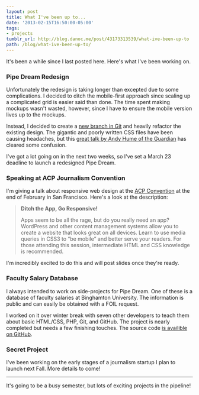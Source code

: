 ```yaml
---
layout: post
title: What I've been up to...
date: '2013-02-15T16:50:00-05:00'
tags:
- projects
tumblr_url: http://blog.danoc.me/post/43173313539/what-ive-been-up-to
path: /blog/what-ive-been-up-to/
---
```


It's been a while since I last posted here. Here's what I've been working on.

### Pipe Dream Redesign

Unfortunately the redesign is taking longer than excepted due to some complications. I decided to ditch the mobile-first approach since scaling up a complicated grid is easier said than done. The time spent making mockups wasn't wasted, however, since I have to ensure the mobile version lives up to the mockups.

Instead, I decided to create a [new branch in Git](https://github.com/bupipedream/Pipe-Dream/tree/redesign) and heavily refactor the existing design. The gigantic and poorly written CSS files have been causing headaches, but this [great talk by Andy Hume of the Guardian](http://www.youtube.com/watch?v=ZpFdyfs03Ug) has cleared some confusion.

I've got a lot going on in the next two weeks, so I've set a March 23 deadline to launch a redesigned Pipe Dream.

### Speaking at ACP Journalism Convention

I'm giving a talk about responsive web design at the [ACP Convention](http://www.studentpress.org/acp/conventions.html) at the end of February in San Francisco. Here's a look at the description:

> **Ditch the App, Go Responsive!**
>
> Apps seem to be all the rage, but do you really need an app? WordPress and other content management systems allow you to create a website that looks great on all devices. Learn to use media queries in CSS3 to “be mobile” and better serve your readers. For those attending this session, intermediate HTML and CSS knowledge is recommended.

I'm incredibly excited to do this and will post slides once they're ready.

### Faculty Salary Database

I always intended to work on side-projects for Pipe Dream. One of these is a database of faculty salaries at Binghamton University. The information is public and can easily be obtained with a FOIL request.

I worked on it over winter break with seven other developers to teach them about basic HTML/CSS, PHP, Git, and GitHub. The project is nearly completed but needs a few finishing touches. The source code [is availible on GitHub](https://github.com/bupipedream/Public-Salaries).

### Secret Project

I've been working on the early stages of a journalism startup I plan to launch next Fall. More details to come!

* * *

It's going to be a busy semester, but lots of exciting projects in the pipeline!

